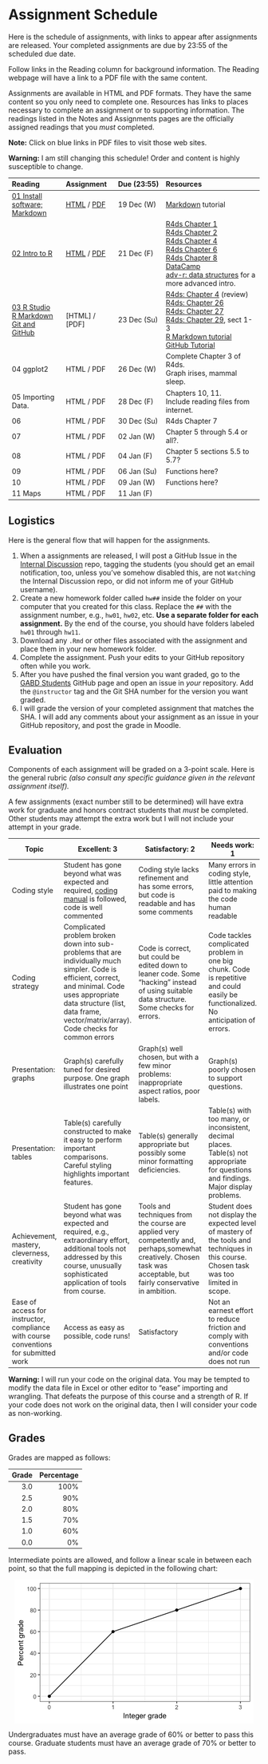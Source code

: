 Assignment Schedule
================

Here is the schedule of assignments, with links to appear after
assignments are released. Your completed assignments are due by 23:55 of
the scheduled due date.

Follow links in the Reading column for background information. The
Reading webpage will have a link to a PDF file with the same content.

Assignments are available in HTML and PDF formats. They have the same
content so you only need to complete one. Resources has links to places
necessary to complete an assignment or to supporting information. The
readings listed in the Notes and Assignments pages are the officially
assigned readings that you *must* completed.

**Note:** Click on blue links in PDF files to visit those web sites.

**Warning:** I am still changing this schedule\! Order and content is
highly susceptible to
change.

| Reading                                                                | Assignment                                                      | Due (23:55) | Resources                                                                                                                                                                                                                                                                                                                                                                                                                                                                                 |
| :--------------------------------------------------------------------- | :-------------------------------------------------------------- | :---------- | :---------------------------------------------------------------------------------------------------------------------------------------------------------------------------------------------------------------------------------------------------------------------------------------------------------------------------------------------------------------------------------------------------------------------------------------------------------------------------------------- |
| [01 Install software;<br/> Markdown](../notes/notes01.html)            | [HTML](hw01/hw01.html) / [PDF](hw01/hw01.pdf)                   | 19 Dec (W)  | [Markdown](https://commonmark.org/help/tutorial/) tutorial                                                                                                                                                                                                                                                                                                                                                                                                                                |
| [02 Intro to R](../notes/notes02.html)                                 | [HTML](hw02/hw02.html) / [PDF](hw02/hw02.pdf)                   | 21 Dec (F)  | [R4ds Chapter 1](https://r4ds.had.co.nz/introduction.html)<br/> [R4ds Chapter 2](http://r4ds.had.co.nz/communicate-intro.html)<br/> [R4ds Chapter 4](https://r4ds.had.co.nz/workflow-basics.html)<br/> [R4ds Chapter 6](https://r4ds.had.co.nz/workflow-scripts.html)<br/> [R4ds Chapter 8](https://r4ds.had.co.nz/workflow-projects.html)<br/> [DataCamp](http://www.datacamp.com)<br/> [adv-r: data structures](http://adv-r.had.co.nz/Data-structures.html) for a more advanced intro. |
| [03 R Studio<br/>R Markdown<br/>Git and GitHub](../notes/notes03.html) | \[HTML\]<!--(hw03/hw03.html)--> / \[PDF\]<!--(hw03/hw03.pdf)--> | 23 Dec (Su) | [R4ds: Chapter 4](http://r4ds.had.co.nz/workflow-basics.html) (review)<br/>[R4ds: Chapter 26](http://r4ds.had.co.nz/communicate-intro.html)<br/>[R4ds: Chapter 27](http://r4ds.had.co.nz/r-markdown.html)<br/>[R4ds: Chapter 29](http://r4ds.had.co.nz/r-markdown-formats.html), sect 1-3<br/> [R Markdown tutorial](https://rmarkdown.rstudio.com/lesson-1.html)<br/> [GitHub Tutorial](https://guides.github.com/activities/hello-world/)                                               |
| 04 ggplot2                                                             | HTML / PDF                                                      | 26 Dec (W)  | Complete Chapter 3 of R4ds.<br/> Graph irises, mammal sleep.                                                                                                                                                                                                                                                                                                                                                                                                                              |
| 05 Importing Data.                                                     | HTML / PDF                                                      | 28 Dec (F)  | Chapters 10, 11.<br/> Include reading files from internet.                                                                                                                                                                                                                                                                                                                                                                                                                                |
| 06                                                                     | HTML / PDF                                                      | 30 Dec (Su) | R4ds Chapter 7                                                                                                                                                                                                                                                                                                                                                                                                                                                                            |
| 07                                                                     | HTML / PDF                                                      | 02 Jan (W)  | Chapter 5 through 5.4 or all?.                                                                                                                                                                                                                                                                                                                                                                                                                                                            |
| 08                                                                     | HTML / PDF                                                      | 04 Jan (F)  | Chapter 5 sections 5.5 to 5.7?                                                                                                                                                                                                                                                                                                                                                                                                                                                            |
| 09                                                                     | HTML / PDF                                                      | 06 Jan (Su) | Functions here?                                                                                                                                                                                                                                                                                                                                                                                                                                                                           |
| 10                                                                     | HTML / PDF                                                      | 09 Jan (W)  | Functions here?                                                                                                                                                                                                                                                                                                                                                                                                                                                                           |
| 11 Maps                                                                | HTML / PDF                                                      | 11 Jan (F)  |                                                                                                                                                                                                                                                                                                                                                                                                                                                                                           |

## Logistics

Here is the general flow that will happen for the assignments.

1.  When a assignments are released, I will post a GitHub Issue in the
    [Internal
    Discussion](https://github.com/semo-gabd/internal_discussion) repo,
    tagging the students (you should get an email notification, too,
    unless you’ve somehow disabled this, are not `Watch`ing the Internal
    Discussion repo, or did not inform me of your GitHub username).
2.  Create a new homework folder called `hw##` inside the folder on your
    computer that you created for this class. Replace the `##` with the
    assignment number, e.g., `hw01`, `hw02`, etc. **Use a separate
    folder for each assignment.** By the end of the course, you should
    have folders labeled `hw01` through `hw11`.
3.  Download any `.Rmd` or other files associated with the assignment
    and place them in your new homework folder.
4.  Complete the assignment. Push your edits to your GitHub repository
    often while you work.
5.  After you have pushed the final version you want graded, go to the
    [GABD Students](https://github.com/gabd-students) GitHub page and
    open an issue in *your* repository. Add the `@instructor` tag and
    the Git SHA number for the version you want graded.
6.  I will grade the version of your completed assignment that matches
    the SHA. I will add any comments about your assignment as an issue
    in your GitHub repository, and post the grade in Moodle.

## Evaluation

Components of each assignment will be graded on a 3-point scale. Here is
the general rubric *(also consult any specific guidance given in the
relevant assignment itself).*

A few assignments (exact number still to be determined) will have extra
work for graduate and honors contract students that *must* be completed.
Other students may attempt the extra work but I will not include your
attempt in your
grade.

| Topic                                                                                | Excellent: 3                                                                                                                                                                                                                               | Satisfactory: 2                                                                                                                                                      | Needs work: 1                                                                                                                            |
| ------------------------------------------------------------------------------------ | ------------------------------------------------------------------------------------------------------------------------------------------------------------------------------------------------------------------------------------------ | -------------------------------------------------------------------------------------------------------------------------------------------------------------------- | ---------------------------------------------------------------------------------------------------------------------------------------- |
| Coding style                                                                         | Student has gone beyond what was expected and required, [coding manual](https://style.tidyverse.org) is followed, code is well commented                                                                                                   | Coding style lacks refinement and has some errors, but code is readable and has some comments                                                                        | Many errors in coding style, little attention paid to making the code human readable                                                     |
| Coding strategy                                                                      | Complicated problem broken down into sub-problems that are individually much simpler. Code is efficient, correct, and minimal. Code uses appropriate data structure (list, data frame, vector/matrix/array). Code checks for common errors | Code is correct, but could be edited down to leaner code. Some “hacking” instead of using suitable data structure. Some checks for errors.                           | Code tackles complicated problem in one big chunk. Code is repetitive and could easily be functionalized. No anticipation of errors.     |
| Presentation: graphs                                                                 | Graph(s) carefully tuned for desired purpose. One graph illustrates one point                                                                                                                                                              | Graph(s) well chosen, but with a few minor problems: inappropriate aspect ratios, poor labels.                                                                       | Graph(s) poorly chosen to support questions.                                                                                             |
| Presentation: tables                                                                 | Table(s) carefully constructed to make it easy to perform important comparisons. Careful styling highlights important features.                                                                                                            | Table(s) generally appropriate but possibly some minor formatting deficiencies.                                                                                      | Table(s) with too many, or inconsistent, decimal places. Table(s) not appropriate for questions and findings. Major display problems.    |
| Achievement, mastery, cleverness, creativity                                         | Student has gone beyond what was expected and required, e.g., extraordinary effort, additional tools not addressed by this course, unusually sophisticated application of tools from course.                                               | Tools and techniques from the course are applied very competently and, perhaps,somewhat creatively. Chosen task was acceptable, but fairly conservative in ambition. | Student does not display the expected level of mastery of the tools and techniques in this course. Chosen task was too limited in scope. |
| Ease of access for instructor, compliance with course conventions for submitted work | Access as easy as possible, code runs\!                                                                                                                                                                                                    | Satisfactory                                                                                                                                                         | Not an earnest effort to reduce friction and comply with conventions and/or code does not run                                            |

**Warning:** I will run your code on the original data. You may be
tempted to modify the data file in Excel or other editor to “ease”
importing and wrangling. That defeats the purpose of this course and a
strength of R. If your code does not work on the original data, then I
will consider your code as non-working.

## Grades

Grades are mapped as follows:

| Grade | Percentage |
| ----: | ---------: |
|   3.0 |       100% |
|   2.5 |        90% |
|   2.0 |        80% |
|   1.5 |        70% |
|   1.0 |        60% |
|   0.0 |         0% |

Intermediate points are allowed, and follow a linear scale in between
each point, so that the full mapping is depicted in the following
chart:

<img src="README_files/figure-gfm/unnamed-chunk-1-1.png" style="display: block; margin: auto;" />

Undergraduates must have an average grade of 60% or better to pass this
course. Graduate students must have an average grade of 70% or better to
pass.
